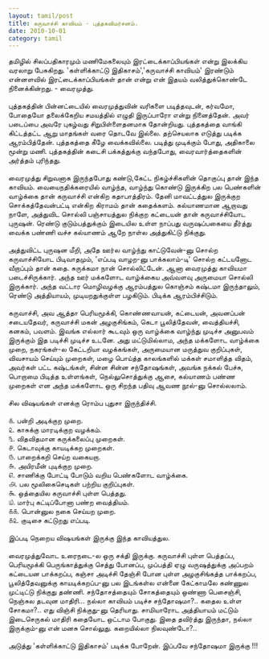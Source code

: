 ```yaml
---
layout: tamil/post
title: கருவாச்சி காவியம் - புத்தகவிமர்சனம்.
date: 2010-10-01
category: tamil
---
```


தமிழில் சிலப்பதிகாரமும் மணிமேகலையும் இரட்டைக்காப்பியங்கள் என்று இலக்கிய வரலாறு பேசுகிறது. 'கள்ளிக்காட்டு இதிகாசம்','கருவாச்சி காவியம்' இரண்டும் என்னளவில் இரட்டைக்காப்பியங்கள் தான் என்று என் இதயம் வலித்துக்கொண்டே நினைக்கின்றது. - வைரமுத்து.<br />
<br />
புத்தகத்தின் பின்னட்டையில் வைரமுத்துவின் வரிகளை படித்தவுடன், கர்வமோ, போதையோ தலைக்கேறிய சமயத்தில் எழுதி இருப்பாரோ என்று நினைத்தேன். அவர் படைப்பை அவரே புகழ்வது சிறுபிள்ளைதனமாக தோன்றியது. புத்தகத்தை வாங்கி கிட்டத்தட்ட ஆறு மாதங்கள் வரை தொடவே இல்லை. தற்செயலாக எடுத்து படிக்க ஆரம்பித்தேன். புத்தகத்தை கீழே வைக்கவில்லை. படித்து முடிக்கும் போது, அதிகாலை மூன்று மணி. புத்தகத்தின் கடைசி பக்கத்துக்கு வந்தபோது, வைரவார்த்தைகளின் அர்த்தம் புரிந்தது.<br />
<br />
வைரமுத்து சிறுவனாக இருந்தபோது கண்டு,கேட்ட நிகழ்ச்சிகளின் தொகுப்பு தான் இந்த காவியம். வையைநதிக்கரையில் வாழ்ந்த, வாழ்ந்து கொண்டு இருக்கிற பல பெண்களின் வாழ்க்கை தான் கருவாச்சி என்கிற கதாபாத்திரம். தேனி மாவட்டத்துல இருக்குற சொக்கத்தேவன்பட்டி என்கிற கிராமம் தான் கதைக்களம். கல்யாணமான ஆறாவது நாளே, அத்துவிட சொல்லி பஞ்சாயத்துல நிக்குற கட்டையன் தான் கருவாச்சியோட புருஷன். ரெண்டு குடும்பத்துக்கும் இடையில உள்ள நாப்பது வருஷப்பகையை தீர்த்து வைக்க பண்ணி வச்ச கல்யாணம் ஆறே நாள்ல அத்துகிட்டு நிக்குது.<br />
<br />
அத்துவிட்ட புருஷன மீறி, அதே ஊர்ல வாழ்ந்து காட்டுவேன்-னு சொல்ற கருவாச்சியோட பிடிவாதமும், 'எப்படி வாழற-னு பாக்கலாம்-டி' சொல்ற கட்டயனோட வீறாப்பும் தான் கதை. சுருக்கமா நான் சொல்லிட்டேன். ஆனா வைரமுத்து காவியமா படைச்சிருக்கார். அந்த ஊர் மக்களோட வாழ்க்கைய அவ்வளவு அருமையா சொல்லி இருக்கார். அந்த வட்டார மொழிவழக்கு ஆரம்பத்துல கொஞ்சம் கஷ்டமா இருந்தாலும், ரெண்டு அத்தியாயம், முடியறதுக்குள்ள பழகிடும். பிடிக்க ஆரம்பிச்சிடும்.<br />
<br />
கருவாச்சி, அவ ஆத்தா பெரியமூக்கி, கொண்ணவாயன், கட்டையன், அவனப்பன் சடையதேவர், கருவாச்சி மகன் அழகுசிங்கம், கெடா பூலித்தேவன், வைத்தியச்சி, கனகம், பவளம். இவங்க எல்லார் கூடவும் ஒரு வாழ்க்கை வாழ்ந்து முடிச்ச அனுபவம் இருக்கும் இத படிச்சி முடிச்ச உடனே. அது மட்டுமில்லாம, அந்த மக்களோட வாழ்க்கை முறை, நகரங்கள்-ல கேட்டறியா வழக்கங்கள், அருமையான மருத்துவ குறிப்புகள், விவசாயம் செய்யும் முறைகள், மழை பொய்த்த காலங்களில் மக்கள் சமாளித்த விதம், அவர்கள் பட்ட கஷ்டங்கள், சின்ன சின்ன சந்தோஷங்கள், அவங்க நக்கல் பேச்சு, பொறாமை பிடித்த உள்ளங்கள், நெல்லுசொத்துக்கு ஆசை, கல்யாணம் பண்ண முறைகள் என அந்த மக்களோட ஒரு சிறந்த பதிவு ஆவண நூல்-னு சொல்லலாம்.<br />
<br />
சில விஷயங்கள் எனக்கு ரொம்ப புதுசா இருந்திச்சி. <br />
<br />
௧. பன்றி அடிக்குற முறை.<br />
௨. காசுக்கு மாரடிக்குற வழக்கம்.<br />
௩. விதவிதமான கருக்கலைப்பு முறைகள்.<br />
௪. கெடாவுக்கு காயடிக்கற முறைகள்.<br />
௫. பாறைக்கறி செய்ற வகையறா.<br />
௬. அயிரமீன் புடிக்குற முறை.<br />
௭. சாணிக்கு போட்டி போடும் வறிய பெண்களோட வாழ்க்கை.<br />
௮. பல மூலிகைசெடிகள் பற்றிய குறிப்புகள்.<br />
௯. ஒத்தையில கருவாச்சி புள்ள பெத்தது.<br />
௰. மார்பு கட்டிப்போனா பண்ற வைத்தியம்.<br />
௧௧. பொன்னுல நகை செய்யற முறை.<br />
௧௨. குடிசை கட்டுறது எப்படி.<br />
<br />
இப்படி நெறைய விஷயங்கள் இருக்கு இந்த காவியத்துல.<br />
<br />
வைரமுத்துவோட உரைநடை-ல ஒரு சக்தி இருக்கு. கருவாச்சி புள்ள பெத்தப்ப, பெரியமூக்கி பெருங்காத்துக்கு செத்து போனப்ப, முப்பத்தி ஏழு வருஷத்துக்கு அப்பறம் கட்டையன பாக்கறப்ப, கஞ்சா அடிச்சி தேஞ்சி போன புள்ள அழகுசிங்கத்த பாக்கறப்ப, பூலித்தேவனுக்கு காயடிக்கறப்ப-னு பல இடங்கள்ல என்னை கேட்காமலே கண்ணுல முட்டிட்டு நிக்குது தண்ணி. சந்தோசத்தையும் சோகத்தையும் ஒண்ணா பெசைஞ்சி, நெஞ்சுல தடவுன மாதிரி... நல்லா காவியம் படிச்ச சந்தோஷமா?.. கதைல உள்ள சோகமா?.. எது விஞ்சி நிக்குது-னு தெரியாது. சாமியாரோட அத்தியாயம் மட்டும் இடைசெருகல் மாதிரி கதையோட ஒட்டாம போகுது. இதை தவிர்த்து இருந்தா, நல்லா இருக்கும்-னு என் மனசு சொல்லுது. கறையில்லா நிலவுண்டோ?..<br />
<br />
அடுத்து 'கள்ளிக்காட்டு இதிகாசம்' படிக்க போறேன். இப்பவே சந்தோஷமா இருக்கு !!!<br />
<br />
